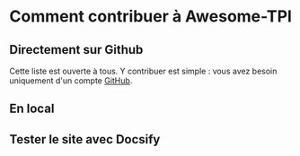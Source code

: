 <!-- adapté de https://raw.githubusercontent.com/hacf-fr/awesome-francophone-home-assistant/main/CONTRIBUTING.md -->

# Comment contribuer à Awesome-TPI

## Directement sur Github
Cette liste est ouverte à tous. Y contribuer est simple : vous avez besoin uniquement d'un compte [GitHub](https://github.com/).

## En local

## Tester le site avec Docsify

<!--
Voici un guide pas à pas pour contribuer à cette liste :

1. Rendez vous sur le [dépôt de la liste](https://github.com/hacf-fr/awesome-francophone-home-assistant) sur GitHub
2. Cliquez sur le fichier `README.md`: <img width="1122" alt="liste des fichiers" src="https://user-images.githubusercontent.com/93244/89622528-7997b900-d893-11ea-8b03-a7439d9df303.png">
3. Cliquez sur le bouton `edit`: <img width="1122" alt="Editer le fichier" src="https://user-images.githubusercontent.com/93244/89622823-ec089900-d893-11ea-997f-a3a6c403977a.png">
4. Vous pouvez éditer le contenu du fichier dans votre navigateur. Assurez vous de suivre les bonnes pratiques ci-dessus. Le fichier utilise le language GitHub Flavored Markdown avec une ([introduction pour les débutant](https://learnxinyminutes.com/docs/fr-fr/markdown-fr/) et la [spécification détaillée pour un usage expert](https://github.github.com/gfm/).
5. Indiquez dans le formulaire de bas de page pourquoi vous proposez ces changements et cliquez sur "Propose file change": <img width="937" alt="Capture d’écran 2020-08-07 à 09 33 22" src="https://user-images.githubusercontent.com/93244/89623492-fb3c1680-d894-11ea-8d38-b98ac77ac67c.png">
6. Envoyez votre Pull Request.
7. Attendez une relecture et répondez aux éventuelles demandes de modification.
8. Votre contribution est fusionnée si elle répond à toutes les exigences du projet.

Merci pour votre contribution.

## Pour tester la génération du site statique

Cette Awesome list est utilisée pour générer un site web statique à l'aide de [Mkdocs](https://www.mkdocs.org/).
Pour tester en local la génération vous avez besoin d'installer [nox](https://nox.thea.codes/en/stable/)
au préalable.
Ensuite nox s'occupe d'installer toutes les dépendances nécessaires
dans un environnement virtuel:

`$ nox -s docs`

Cette commande a deux comportements:

- En mode interactif (typiquement quand vous lancez la commande dans votre terminal),
  elle génère le contenu du site statique
  et lance un serveur pour le consulter à l'aide de son navigateur en consultant l'URL `http://127.0.0.1:8000/`
- En mode non-interactif (dans un script de _Continuous Integration_ par exemple),
  elle génère le contenu du site statique dans le répertoire `site`.
-->
